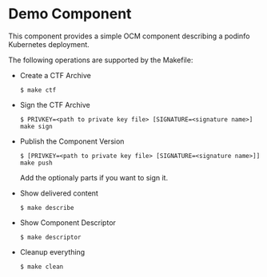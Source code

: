 # Demo Component 

This component provides a simple OCM component describing a podinfo
Kubernetes deployment.

The following operations are supported by the Makefile:

- Create a CTF Archive

  ```
  $ make ctf
  ```

- Sign the CTF Archive

  ```
  $ PRIVKEY=<path to private key file> [SIGNATURE=<signature name>] make sign 
  ```

- Publish the Component Version

  ```
  $ [PRIVKEY=<path to private key file> [SIGNATURE=<signature name>]] make push 
  ```

  Add the optionaly parts if you want to sign it.

- Show delivered content

  ```
  $ make describe 
  ```

- Show Component Descriptor

  ```
  $ make descriptor 
  ```


- Cleanup everything

  ```
  $ make clean 
  ```
